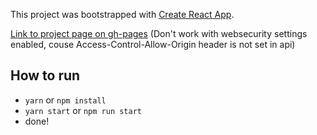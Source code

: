 This project was bootstrapped with [Create React App](https://github.com/facebookincubator/create-react-app).

[Link to project page on gh-pages](https://kameas.github.io/bienio-react/)
(Don't work with websecurity settings enabled, couse Access-Control-Allow-Origin header is not set in api)

## How to run
- `yarn` or `npm install`
- `yarn start` or `npm run start`
- done!
